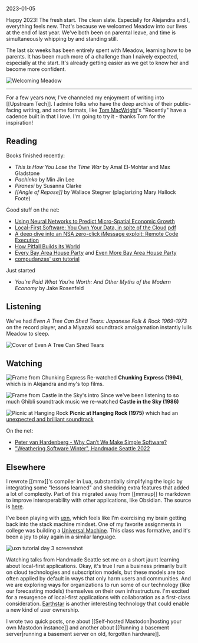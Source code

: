 2023-01-05

Happy 2023! The fresh start. The clean slate. Especially for Alejandra and I, everything feels new. That's because we welcomed Meadow into our lives at the end of last year. We've both been on parental leave, and time is simultaneously whipping by and standing still.

The last six weeks has been entirely spent with Meadow, learning how to be parents. It has been much more of a challenge than I naively expected, especially at the start. It's already getting easier as we get to know her and become more confident.

![Welcoming Meadow](img/meadow.png)

--- 

For a few years now, I've channeled my enjoyment of writing into [[Upstream Tech]]. I admire folks who have the deep archive of their public-facing writing, and some formats, like [Tom MacWright](https://macwright.com/)'s "Recently" have a cadence built in that I love. I'm going to try it - thanks Tom for the inspiration!

## Reading

Books finished recently:

- _This Is How You Lose the Time War_ by Amal El-Mohtar and Max Gladstone
- _Pachinko_ by Min Jin Lee
- _Piranesi_ by Susanna Clarke
- _[[Angle of Repose]]_ by Wallace Stegner (plagiarizing Mary Hallock Foote)

Good stuff on the net:

- [Using Neural Networks to Predict Micro-Spatial Economic Growth](https://www.nber.org/papers/w29569)
- [Local-First Software: You Own Your Data, in spite of the Cloud](https://www.inkandswitch.com/local-first/) [pdf](https://www.inkandswitch.com/local-first/static/local-first.pdf)
- [A deep dive into an NSA zero-click iMessage exploit: Remote Code Execution](https://googleprojectzero.blogspot.com/2021/12/a-deep-dive-into-nso-zero-click.html)
- [How Pitfall Builds its World](https://evoniuk.github.io/posts/pitfall.html)
- [Every Bay Area House Party](https://astralcodexten.substack.com/p/every-bay-area-house-party) and [Even More Bay Area House Party](https://astralcodexten.substack.com/p/even-more-bay-area-house-party)
- [compudanzas' uxn tutorial](https://compudanzas.net/uxn_tutorial.html)

Just started 

- *You're Paid What You're Worth: And Other Myths of the Modern Economy* by Jake Rosenfeld

## Listening

We've had _Even A Tree Can Shed Tears: Japanese Folk & Rock 1969-1973_ on the record player, and a Miyazaki soundtrack amalgamation instantly lulls Meadow to sleep.

![Cover of Even A Tree Can Shed Tears](img/lita-japan-series2.jpeg)

## Watching

![Frame from Chunking Express](img/chunking-express.jpeg)
Re-watched **Chunking Express (1994)**, which is in Alejandra and my's top films.

![Frame from Castle in the Sky's intro](img/castle-in-the-sky.jpeg)
Since we've been listening to so much Ghibli soundtrack music we re-watched **Castle in the Sky (1986)**

![Picnic at Hanging Rock](img/picnic-at-hanging-rock.jpg)
**Picnic at Hanging Rock (1975)** which had an [unexpected and brilliant soundtrack](https://www.youtube.com/watch?v=_guHfwfIIO4)

On the net:

- [Peter van Hardenberg - Why Can’t We Make Simple Software?](https://vimeo.com/780013486)
- ["Weathering Software Winter", Handmade Seattle 2022](https://www.youtube.com/watch?v=9TJuOwy4aGA)

## Elsewhere

I rewrote [[mmx]]'s compiler in Lua, substantially simplifying the logic by integrating some "lessons learned" and shedding extra features that added a lot of complexity. Part of this migrated away from [[mmxup]] to markdown to improve interoperability with other applications, like Obsidian. The source is [here](https://github.com/mrshll/mmx).

I've been playing with [uxn](https://wiki.xxiivv.com/site/uxn.html), which feels like I'm exercising my brain getting back into the stack machine mindset. One of my favorite assignments in college was building a [Universal Machine](https://www.cs.tufts.edu/comp/40-2011f/notes.html#toc100). This class was formative, and it's been a joy to play again in a similar language.

![uxn tutorial day 3 screenshot](img/screenshot_uxn-draw-with-keyboard.png)

Watching talks from Handmade Seattle set me on a short jaunt learning about local-first applications. Okay, it's true I run a business primarily built on cloud technologies and subscription models, but these models are too often applied by default in ways that only harm users and communities. And we are exploring ways for organizations to run some of our technology (like our forecasting models) themselves on their own infrastructure. I'm excited for a resurgence of local-first applications with collaboration as a first-class consideration. [Earthstar](https://earthstar-project.org/) is another interesting technology that could enable a new kind of user ownership.

I wrote two quick posts, one about [[Self-hosted Mastodon|hosting your own Mastodon instance]] and another about [[Running a basement server|running a basement server on old, forgotten hardware]].
